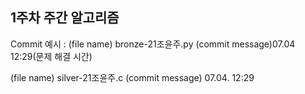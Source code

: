 ## 1주차 주간 알고리즘

Commit 예시 :
(file name) bronze-21조윤주.py (commit message)07.04 12:29(문제 해결 시간)

(file name) silver-21조윤주.c (commit message) 07.04. 12:29
